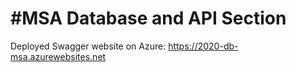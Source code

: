 <h1>#MSA Database and API Section</h1>

Deployed Swagger website on Azure: https://2020-db-msa.azurewebsites.net

